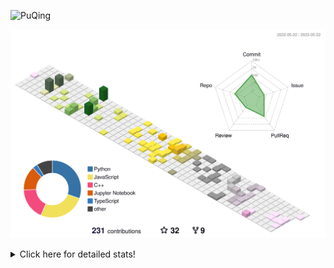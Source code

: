 ![PuQing](https://user-images.githubusercontent.com/27223114/171565019-9a56fae6-b08b-421f-99db-7e830da42371.png)

![](./profile-3d-contrib/profile-season-animate.svg)

<details>
<summary>Click here for detailed stats!</summary>

<!--START_SECTION:waka-->
![Lines of code](https://img.shields.io/badge/From%20Hello%20World%20I%27ve%20Written-678.1%20thousand%20lines%20of%20code-blue)

**🐱 My GitHub Data** 

> 📦 243.3 kB Used in GitHub's Storage 
 > 
> 🏆 76 Contributions in the Year 2023
 > 
> 🚫 Not Opted to Hire
 > 
> 📜 26 Public Repositories 
 > 
> 🔑 27 Private Repositories 
 > 
**I'm an Early 🐤** 

```text
🌞 Morning                193 commits         ████░░░░░░░░░░░░░░░░░░░░░   17.42 % 
🌆 Daytime                523 commits         ████████████░░░░░░░░░░░░░   47.20 % 
🌃 Evening                159 commits         ████░░░░░░░░░░░░░░░░░░░░░   14.35 % 
🌙 Night                  233 commits         █████░░░░░░░░░░░░░░░░░░░░   21.03 % 
```


📊 **This Week I Spent My Time On** 

```text
💬 Programming Languages: 
Jupyter Notebook         1 hr 18 mins        ██████████████████░░░░░░░   73.63 % 
Python                   26 mins             ██████░░░░░░░░░░░░░░░░░░░   24.99 % 
Markdown                 1 min               ░░░░░░░░░░░░░░░░░░░░░░░░░   01.39 % 

🔥 Editors: 
DataSpell                1 hr 45 mins        █████████████████████████   98.61 % 
VS Code                  1 min               ░░░░░░░░░░░░░░░░░░░░░░░░░   01.39 % 

💻 Operating System: 
Windows                  1 hr 45 mins        █████████████████████████   98.61 % 
WSL                      1 min               ░░░░░░░░░░░░░░░░░░░░░░░░░   01.39 % 
```


<!--END_SECTION:waka-->
</details>
